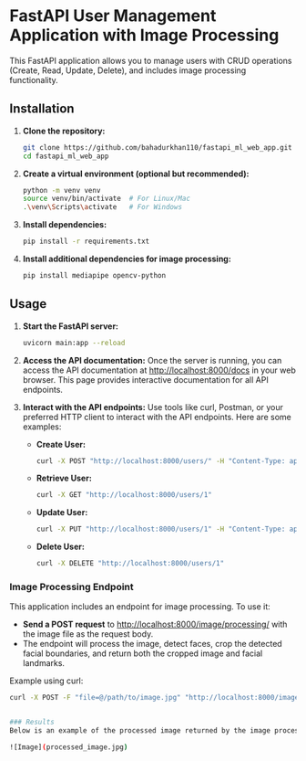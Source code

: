 # FastAPI User Management Application with Image Processing

This FastAPI application allows you to manage users with CRUD operations (Create, Read, Update, Delete), and includes image processing functionality.

## Installation

1. **Clone the repository:**
    ```bash
    git clone https://github.com/bahadurkhan110/fastapi_ml_web_app.git
    cd fastapi_ml_web_app
    ```

2. **Create a virtual environment (optional but recommended):**
    ```bash
    python -m venv venv
    source venv/bin/activate  # For Linux/Mac
    .\venv\Scripts\activate   # For Windows
    ```

3. **Install dependencies:**
    ```bash
    pip install -r requirements.txt
    ```

4. **Install additional dependencies for image processing:**
    ```bash
    pip install mediapipe opencv-python
    ```

## Usage

1. **Start the FastAPI server:**
    ```bash
    uvicorn main:app --reload
    ```

2. **Access the API documentation:**
    Once the server is running, you can access the API documentation at [http://localhost:8000/docs](http://localhost:8000/docs) in your web browser. This page provides interactive documentation for all API endpoints.

3. **Interact with the API endpoints:**
    Use tools like curl, Postman, or your preferred HTTP client to interact with the API endpoints. Here are some examples:

    - **Create User:**
        ```bash
        curl -X POST "http://localhost:8000/users/" -H "Content-Type: application/json" -d "{\"name\": \"John Doe\"}"
        ```

    - **Retrieve User:**
        ```bash
        curl -X GET "http://localhost:8000/users/1"
        ```

    - **Update User:**
        ```bash
        curl -X PUT "http://localhost:8000/users/1" -H "Content-Type: application/json" -d "{\"new_name\": \"Jane Doe\"}"
        ```

    - **Delete User:**
        ```bash
        curl -X DELETE "http://localhost:8000/users/1"
        ```

### Image Processing Endpoint

This application includes an endpoint for image processing. To use it:

- **Send a POST request** to [http://localhost:8000/image/processing/](http://localhost:8000/image/processing/) with the image file as the request body.
- The endpoint will process the image, detect faces, crop the detected facial boundaries, and return both the cropped image and facial landmarks.

Example using curl:
```bash
curl -X POST -F "file=@/path/to/image.jpg" "http://localhost:8000/image/processing/"


### Results
Below is an example of the processed image returned by the image processing endpoint:

![Image](processed_image.jpg)

